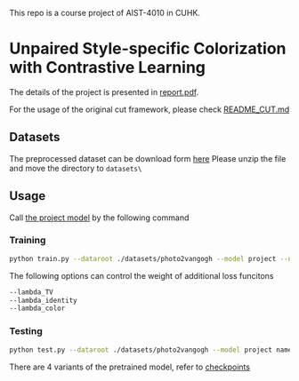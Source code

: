 This repo is a course project of AIST-4010 in CUHK.

# Unpaired Style-specific Colorization with Contrastive Learning

The details of the project is presented in [report.pdf](report.pdf).

For the usage of the original cut framework, please check [README_CUT.md](README_CUT.md)

## Datasets

The preprocessed dataset can be download form [here](https://mycuhk-my.sharepoint.com/:u:/g/personal/1155143469_link_cuhk_edu_hk/ET2hr57Sf1hLvmwGLUaVNT4BetwgJrWcu8sQ9D9NTkSvNw?e=Yk2fKS)
Please unzip the file and move the directory to `datasets\`

## Usage

Call [the project model](models/project_model.py) by the following command

### Training
```bash
python train.py --dataroot ./datasets/photo2vangogh --model project --name project_demo
```
The following options can control the weight of additional loss funcitons
```bash
--lambda_TV
--lambda_identity
--lambda_color
```
### Testing
```bash
python test.py --dataroot ./datasets/photo2vangogh --model project name --p2v_color_var
```
There are 4 variants of the pretrained model, refer to [checkpoints](checkpoint/)
